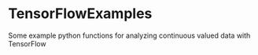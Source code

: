 # TensorFlowExamples
Some example python functions for analyzing continuous valued data with TensorFlow
